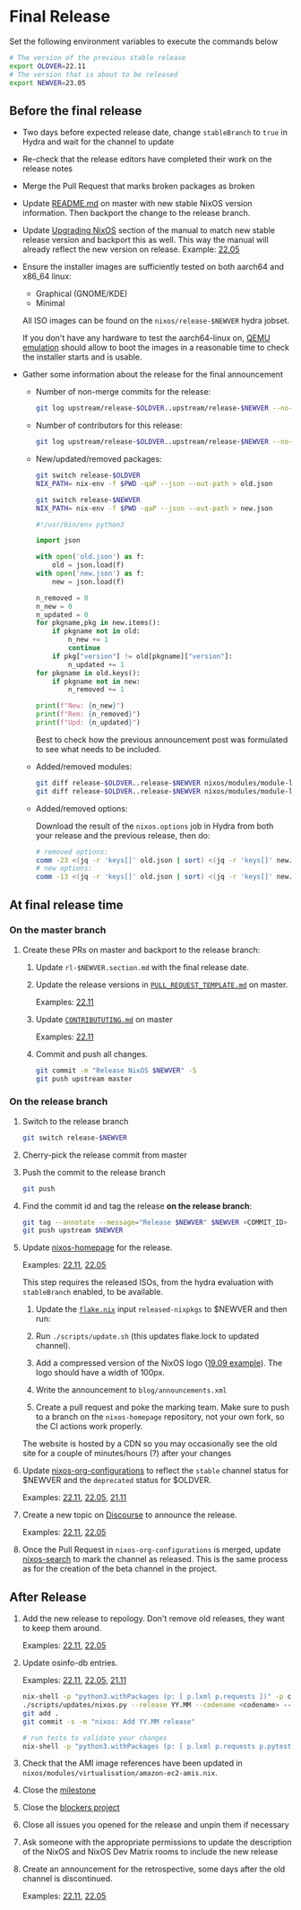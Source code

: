 # Final Release

Set the following environment variables to execute the commands below

```bash
# The version of the previous stable release
export OLDVER=22.11
# The version that is about to be released
export NEWVER=23.05
```

## Before the final release

- Two days before expected release date, change `stableBranch` to `true` in Hydra and wait for the channel to update

- Re-check that the release editors have completed their work on the release notes

- Merge the Pull Request that marks broken packages as broken

- Update [README.md](https://github.com/NixOS/nixpkgs/commit/40fd9ae3ac8048758abdcfc7d28a78b5f22fe97e) on master with
  new stable NixOS version information. Then backport the change to the release branch.

- Update [Upgrading NixOS](https://nixos.org/manual/nixos/stable/index.html#sec-upgrading) section of the manual to
  match new stable release version and backport this as well. This way the manual will already reflect the new version
  on release. Example: [22.05](https://github.com/nixos/nixpkgs/commit/cbaacfb8dfa2ddadfb152fa8ef163b40db9041af)

- Ensure the installer images are sufficiently tested on both aarch64 and x86_64 linux:
  - Graphical (GNOME/KDE)
  - Minimal

  All ISO images can be found on the `nixos/release-$NEWVER` hydra jobset.

  If you don't have any hardware to test the aarch64-linux on, [QEMU
  emulation](QEMU-aarch64.md) should allow to boot the images in a
  reasonable time to check the installer starts and is usable.

- Gather some information about the release for the final announcement

  - Number of non-merge commits for the release:

    ```bash
    git log upstream/release-$OLDVER..upstream/release-$NEWVER --no-merges --format=%an | wc -l
    ```

  - Number of contributors for this release:

    ```bash
    git log upstream/release-$OLDVER..upstream/release-$NEWVER --no-merges --format=%an | sort | uniq | wc -l
    ````

  - New/updated/removed packages:

    ```bash
    git switch release-$OLDVER
    NIX_PATH= nix-env -f $PWD -qaP --json --out-path > old.json

    git switch release-$NEWVER
    NIX_PATH= nix-env -f $PWD -qaP --json --out-path > new.json
    ```

    ```python
    #!/usr/bin/env python3

    import json

    with open('old.json') as f:
        old = json.load(f)
    with open('new.json') as f:
        new = json.load(f)

    n_removed = 0
    n_new = 0
    n_updated = 0
    for pkgname,pkg in new.items():
        if pkgname not in old:
            n_new += 1
            continue
        if pkg["version"] != old[pkgname]["version"]:
            n_updated += 1
    for pkgname in old.keys():
        if pkgname not in new:
            n_removed += 1

    print(f"New: {n_new}")
    print(f"Rem: {n_removed}")
    print(f"Upd: {n_updated}")
    ```

    Best to check how the previous announcement post was formulated to see what needs to
    be included.

  - Added/removed modules:

    ```bash
    git diff release-$OLDVER..release-$NEWVER nixos/modules/module-list.nix | grep ^+ | wc -l
    git diff release-$OLDVER..release-$NEWVER nixos/modules/module-list.nix | grep ^- | wc -l
    ```

  - Added/removed options:

    Download the result of the `nixos.options` job in Hydra from both your release and the previous release, then do:

    ```bash
    # removed options:
    comm -23 <(jq -r 'keys[]' old.json | sort) <(jq -r 'keys[]' new.json | sort) | wc -l
    # new options:
    comm -13 <(jq -r 'keys[]' old.json | sort) <(jq -r 'keys[]' new.json | sort) | wc -l
    ```

## At final release time

### On the master branch

1. Create these PRs on master and backport to the release branch:

   1. Update `rl-$NEWVER.section.md` with the final release date.

   1. Update the release versions in [`PULL_REQUEST_TEMPLATE.md`](https://github.com/NixOS/nixpkgs/blob/master/.github/PULL_REQUEST_TEMPLATE.md)
      on master.

      Examples: [22.11](https://github.com/NixOS/nixpkgs/commit/f1b9cc23aa8b1549dd7cb53dbe9fc950efc97646#diff-18813c86948efc57e661623d7ba48ff94325c9b5421ec9177f724922dd553a35)

   1. Update [`CONTRIBUTUTING.md`](https://github.com/NixOS/nixpkgs/blob/master/CONTRIBUTING.md) on master

      Examples: [22.11](https://github.com/NixOS/nixpkgs/commit/f1b9cc23aa8b1549dd7cb53dbe9fc950efc97646#diff-eca12c0a30e25b4b46522ebf89465a03ba72a03f540796c979137931d8f92055)

   1. Commit and push all changes.
   
      ```bash
      git commit -m "Release NixOS $NEWVER" -S
      git push upstream master
      ```

### On the release branch

1. Switch to the release branch

   ```bash
   git switch release-$NEWVER
   ```

1. Cherry-pick the release commit from master

1. Push the commit to the release branch

   ```bash
   git push
   ````

1. Find the commit id and tag the release **on the release branch**:

   ```bash
   git tag --annotate --message="Release $NEWVER" $NEWVER <COMMIT_ID>
   git push upstream $NEWVER
   ```

1. Update [nixos-homepage](https://github.com/NixOS/nixos-homepage) for the release.

   Examples: [22.11](https://github.com/NixOS/nixos-homepage/pull/952), [22.05](https://github.com/NixOS/nixos-homepage/pull/853)

   This step requires the released ISOs, from the hydra evaluation with `stableBranch` enabled, to be available.

   1. Update the [`flake.nix`](https://github.com/NixOS/nixos-homepage/blob/bd11c42e925f192e6e2d369d021b58046daf384c/flake.nix#L9)
      input `released-nixpkgs` to $NEWVER and then run:

   1. Run `./scripts/update.sh` (this updates flake.lock to updated channel).

   1. Add a compressed version of the NixOS logo ([19.09 example](https://github.com/NixOS/nixos-homepage/blob/a5626c71c03a2dd69086564e56f1a230a2bb177a/logo/nixos-logo-19.09-loris-lores.png)). The logo should have a width of 100px.

   1. Write the announcement to `blog/announcements.xml`

   1. Create a pull request and poke the marking team. Make sure to
      push to a branch on the `nixos-homepage` repository, not your
      own fork, so the CI actions work properly.

   The website is hosted by a CDN so you may occasionally see the old site for a couple of minutes/hours (?) after your changes

1. Update [nixos-org-configurations](https://github.com/NixOS/nixos-org-configurations) to reflect the `stable` channel
   status for $NEWVER and the `deprecated` status for $OLDVER.
   
   Examples: [22.11](https://github.com/NixOS/nixos-org-configurations/pull/228), [22.05](https://github.com/NixOS/nixos-org-configurations/pull/210), [21.11](https://github.com/NixOS/nixos-org-configurations/pull/192)

1. Create a new topic on [Discourse](https://discourse.nixos.org/) to announce the release.

   Examples: [22.11](https://discourse.nixos.org/t/nixos-22-11-released/23637), [22.05](https://discourse.nixos.org/t/nixos-22-05-released/19404)

1. Once the Pull Request in `nixos-org-configurations` is merged, update [nixos-search](https://github.com/NixOS/nixos-search/) to mark the channel as released.
   This is the same process as for the creation of the beta channel in the project.

## After Release

1. Add the new release to repology. Don't remove old releases, they want to keep them around.

   Examples: [22.11](https://github.com/repology/repology-updater/pull/1289), [22.05](https://github.com/repology/repology-updater/pull/1156)

1. Update osinfo-db entries.

   Examples: [22.11](https://gitlab.com/libosinfo/osinfo-db/-/merge_requests/539), [22.05](https://gitlab.com/libosinfo/osinfo-db/-/merge_requests/457), [21.11](https://gitlab.com/libosinfo/osinfo-db/-/merge_requests/385)

   ```bash
   nix-shell -p "python3.withPackages (p: [ p.lxml p.requests ])" -p cdrkit
   ./scripts/updates/nixos.py --release YY.MM --codename <codename> --release-date YYYY-MM-DD --next-release YY.MM
   git add .
   git commit -s -m "nixos: Add YY.MM release"

   # run tests to validate your changes
   nix-shell -p "python3.withPackages (p: [ p.lxml p.requests p.pytest ])" -p cdrkit osinfo-db-tools gettext --run "make check"
   ```

1. Check that the AMI image references have been updated in `nixos/modules/virtualisation/amazon-ec2-amis.nix`.

1. Close the [milestone](https://github.com/NixOS/nixpkgs/milestones)

1. Close the [blockers project](https://github.com/orgs/NixOS/projects)

1. Close all issues you opened for the release and unpin them if necessary

1. Ask someone with the appropriate permissions to update the description of the NixOS and NixOS Dev Matrix rooms to include the new release

1. Create an announcement for the retrospective, some days after the old channel is discontinued.
 
   Examples: [22.11](https://discourse.nixos.org/t/nixos-22-11-retrospective/23858), [22.05](https://discourse.nixos.org/t/22-05-retrospective/19413)

